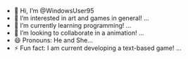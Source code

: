 - 👋 Hi, I’m @WindowsUser95
- 👀 I’m interested in art and games in general! ...
- 🌱 I’m currently learning programming! ...
- 💞️ I’m looking to collaborate in a animation! ...
- 😄 Pronouns: He and  She...
- ⚡ Fun fact: I am current developing a text-based game!  ...

<!---
WindowsUser95/WindowsUser95 is a ✨ special ✨ repository because its `README.md` (this file) appears on your GitHub profile.
You can click the Preview link to take a look at your changes.
--->
